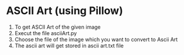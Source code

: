 # ASCII Art (using Pillow)
1. To get ASCII Art of the given image
2. Execut the file asciiArt.py 
3. Choose the file of the image which you want to convert to Ascii Art
4. The ascii art will get stored in ascii art.txt file
